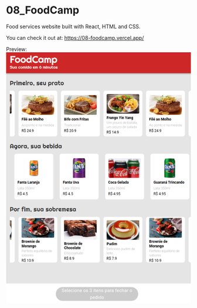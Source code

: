 # 08_FoodCamp

Food services website built with React, HTML and CSS.

You can check it out at: https://08-foodcamp.vercel.app/

Preview: ![image](./public/assets/img/preview.png)